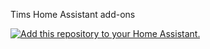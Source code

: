 Tims Home Assistant add-ons

[![Add this repository to your Home Assistant.](https://my.home-assistant.io/badges/supervisor_add_addon_repository.svg)](https://my.home-assistant.io/redirect/supervisor_add_addon_repository/?repository_url=https%3A%2F%2Fgithub.com%2Fikkentim%2Fhomeassistant-addons)
